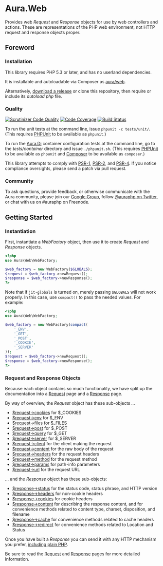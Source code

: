 # Aura.Web

Provides web _Request_ and _Response_ objects for use by web controllers and
actions. These are representations of the PHP web environment, not HTTP request
and response objects proper.

## Foreword

### Installation

This library requires PHP 5.3 or later, and has no userland dependencies.

It is installable and autoloadable via Composer as [aura/web](https://packagist.org/packages/aura/web).

Alternatively, [download a release](https://github.com/auraphp/Aura.Web/releases) or clone this repository, then require or include its _autoload.php_ file.

### Quality

[![Scrutinizer Code Quality](https://scrutinizer-ci.com/g/auraphp/Aura.Web/badges/quality-score.png?b=develop-2)](https://scrutinizer-ci.com/g/auraphp/Aura.Web/)
[![Code Coverage](https://scrutinizer-ci.com/g/auraphp/Aura.Web/badges/coverage.png?b=develop-2)](https://scrutinizer-ci.com/g/auraphp/Aura.Web/)
[![Build Status](https://travis-ci.org/auraphp/Aura.Web.png?branch=develop-2)](https://travis-ci.org/auraphp/Aura.Web)

To run the unit tests at the command line, issue `phpunit -c tests/unit/`. (This requires [PHPUnit][] to be available as `phpunit`.)

[PHPUnit]: http://phpunit.de/manual/

To run the [Aura.Di][] container configuration tests at the command line, go to the _tests/container_ directory and issue `./phpunit.sh`. (This requires [PHPUnit][] to be available as `phpunit` and [Composer][] to be available as `composer`.)

[Aura.Di]: https://github.com/auraphp/Aura.Di
[Composer]: http://getcomposer.org/

This library attempts to comply with [PSR-1][], [PSR-2][], and [PSR-4][]. If
you notice compliance oversights, please send a patch via pull request.

[PSR-1]: https://github.com/php-fig/fig-standards/blob/master/accepted/PSR-1-basic-coding-standard.md
[PSR-2]: https://github.com/php-fig/fig-standards/blob/master/accepted/PSR-2-coding-style-guide.md
[PSR-4]: https://github.com/php-fig/fig-standards/blob/master/accepted/PSR-4-autoloader.md

### Community

To ask questions, provide feedback, or otherwise communicate with the Aura community, please join our [Google Group](http://groups.google.com/group/auraphp), follow [@auraphp on Twitter](http://twitter.com/auraphp), or chat with us on #auraphp on Freenode.


## Getting Started

### Instantiation

First, instantiate a _WebFactory_ object, then use it to create _Request_ and
_Response_ objects.

```php
<?php
use Aura\Web\WebFactory;

$web_factory = new WebFactory($GLOBALS);
$request = $web_factory->newRequest();
$response = $web_factory->newResponse();
?>
```

Note that if `jit-globals` is turned on, merely passing `$GLOBALS` will not
work properly. In this case, use `compact()` to pass the needed values. For
example:

```php
<?php
use Aura\Web\WebFactory;

$web_factory = new WebFactory(compact(
    '_ENV',
    '_GET',
    '_POST',
    '_COOKIE',
    '_SERVER'
));
$request = $web_factory->newRequest();
$response = $web_factory->newResponse();
?>
```

### Request and Response Objects

Because each object contains so much functionality, we have split up the
documentation into a [Request](README-REQUEST.md) page and a
[Response](README-RESPONSE.md) page.

By way of overview, the _Request_ object has these sub-objects ...

- [$request->cookies](README-REQUEST.md#superglobals) for $_COOKIES
- [$request->env](README-REQUEST.md#superglobals) for $_ENV
- [$request->files](README-REQUEST.md#superglobals) for $_FILES
- [$request->post](README-REQUEST.md#superglobals) for $_POST
- [$request->query](README-REQUEST.md#superglobals) for $_GET
- [$request->server](README-REQUEST.md#superglobals) for $_SERVER
- [$request->client](README-REQUEST.md#client) for the client making the
  request
- [$request->content](README-REQUEST.md#content) for the raw body of the
  request
- [$request->headers](README-REQUEST.md#headers) for the request headers
- [$request->method](README-REQUEST.md#method) for the request method
- [$request->params](README-REQUEST.md#params) for path-info parameters
- [$request->url](README-REQUEST.md#url) for the request URL

... and the _Response_ object has these sub-objects:

- [$response->status](README-RESPONSE.md#status) for the status code, status
  phrase, and HTTP version
- [$response->headers](README-RESPONSE.md#headers) for non-cookie headers
- [$response->cookies](README-RESPONSE.md#cookies) for cookie headers
- [$response->content](README-RESPONSE.md#content) for describing the response
  content, and for convenience methods related to content type, charset,
  disposition, and filename
- [$response->cache](README-RESPONSE.md#cache) for convenience methods related
  to cache headers
- [$response->redirect](README-RESPONSE.md#redirect) for convenience methods
  related to Location and Status

Once you have built a _Response_ you can send it with any HTTP mechanism you
prefer, [including plain PHP](README-RESPONSE.md#sending-the-response).

Be sure to read the [Request](README-REQUEST.md) and
[Response](README-RESPONSE.md) pages for more detailed information.
